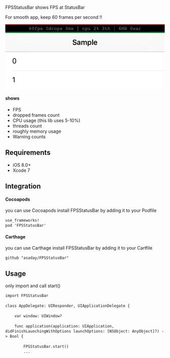 
FPSStatusBar shows FPS at StatusBar

For smooth app, keep 60 frames per second !!

![](docs/ss.png)


#### shows

- FPS
- dropped frames count
- CPU usage (this lib uses 5-10%)
- threads count
- roughly memory usage
- Warning counts
 
## Requirements

- iOS 8.0+
- Xcode 7

## Integration

#### Cocoapods

you can use Cocoapods install FPSStatusBar by adding it to your Podfile

```
use_frameworks!
pod 'FPSStatusBar'
```

#### Carthage

you can use Carthage install FPSStatusBar by adding it to your Cartfile

```
github "asaday/FPSStatusBar"
```

## Usage

only import and call start()

```
import FPSStatusBar

class AppDelegate: UIResponder, UIApplicationDelegate {

	var window: UIWindow?

	func application(application: UIApplication, didFinishLaunchingWithOptions launchOptions: [NSObject: AnyObject]?) -> Bool {
	
		FPSStatusBar.start()
		...

```



